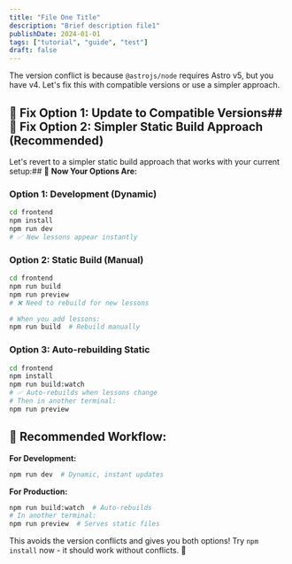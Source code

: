 ```yaml
---
title: "File One Title"
description: "Brief description file1"
publishDate: 2024-01-01
tags: ["tutorial", "guide", "test"]
draft: false
---
```

The version conflict is because `@astrojs/node` requires Astro v5, but you have v4. Let's fix this with compatible versions or use a simpler approach.

## 🔧 **Fix Option 1: Update to Compatible Versions**## 🚀 **Fix Option 2: Simpler Static Build Approach (Recommended)**

Let's revert to a simpler static build approach that works with your current setup:## 🎯 **Now Your Options Are:**

### **Option 1: Development (Dynamic)**
```bash
cd frontend
npm install
npm run dev
# ✅ New lessons appear instantly
```

### **Option 2: Static Build (Manual)**
```bash
cd frontend
npm run build
npm run preview
# ❌ Need to rebuild for new lessons

# When you add lessons:
npm run build  # Rebuild manually
```

### **Option 3: Auto-rebuilding Static**
```bash
cd frontend
npm install
npm run build:watch
# ✅ Auto-rebuilds when lessons change
# Then in another terminal:
npm run preview
```

## 🚀 **Recommended Workflow:**

**For Development:**
```bash
npm run dev  # Dynamic, instant updates
```

**For Production:**
```bash
npm run build:watch  # Auto-rebuilds 
# In another terminal:
npm run preview  # Serves static files
```

This avoids the version conflicts and gives you both options! Try `npm install` now - it should work without conflicts. 🎉